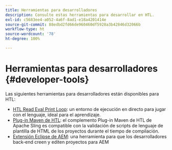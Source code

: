 ```yaml
---
title: Herramientas para desarrolladores
description: Consulte estas herramientas para desarrollar en HTL.
exl-id: c5683ee4-a052-4a6f-8ad1-e18a4201414e
source-git-commit: 88edbd2fd66de960460df5928a3b42846d32066b
workflow-type: ht
source-wordcount: '78'
ht-degree: 100%

---
```



# Herramientas para desarrolladores {#developer-tools}

Las siguientes herramientas para desarrolladores están disponibles para HTL:

* [HTL Read Eval Print Loop](https://github.com/adobe/aem-htl-repl): un entorno de ejecución en directo para jugar con el lenguaje, ideal para el aprendizaje.
* [Plug-in Maven de HTL](https://sling.apache.org/components/htl-maven-plugin/): el complemento Plug-in Maven de HTL de Apache Sling es compatible con la validación de scripts de lenguaje de plantilla de HTML de los proyectos durante el tiempo de compilación.
* [Extensión Eclipse de AEM](https://experienceleague.adobe.com/docs/experience-manager-cloud-service/content/implementing/developer-tools/eclipse.html?lang=es): una herramienta para que los desarrolladores back-end creen y editen proyectos para AEM
